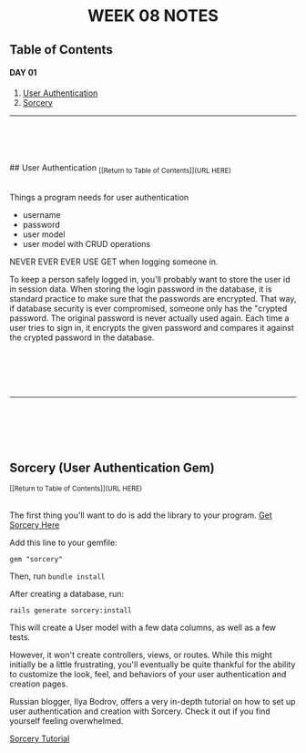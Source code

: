 <center><h1>WEEK 08 NOTES</h1></center>

## Table of Contents

#### DAY 01 
1. [User Authentication](#user_authentication)
2. [Sorcery](#sorcery)

------
<br>
<br>
<br>
<br>
## <a name="user_authentication" /> User Authentication
<sub>[[Return to Table of Contents]](URL HERE)</sub>
<br>
<br>

  Things a program needs for user authentication
  - username
  - password 
  - user model 
  - user model with CRUD operations

NEVER EVER EVER USE GET when logging someone in.

To keep a person safely logged in, you'll probably want to store the user id in session data.
When storing the login password in the database, it is standard practice to make sure that the passwords are encrypted. That way, if database security is ever compromised, 
someone only has the "crypted password. The original password is never actually used again. Each time a user tries to sign in, it encrypts the given password and compares it against the crypted password in the database. 

<br>
<br>
<br>
<br>

------

<br>
<br>
<br>
<br>

## <a name="sorcery" />Sorcery (User Authentication Gem)
<sub>[[Return to Table of Contents]](URL HERE)</sub>
<br>
<br>

The first thing you'll want to do is add the library to your program. [Get Sorcery Here](https://github.com/NoamB/sorcery)

Add this line to your gemfile: 
```
gem "sorcery"
```

Then, run `bundle install` 

After creating a database, run:

```
rails generate sorcery:install
```

This will create a User model with a few data columns, as well as a few tests. 

However, it won't create controllers, views, or routes. While this might initially be a little frustrating, 
you'll eventually be quite thankful for the ability to customize the look, feel, and behaviors of your user authentication and creation pages. 

Russian blogger, Ilya Bodrov, offers a very in-depth tutorial on how to set up user authentication and creation with Sorcery. Check it out if you find yourself feeling overwhelmed. 

[Sorcery Tutorial](http://www.sitepoint.com/magical-authentication-sorcery/)

